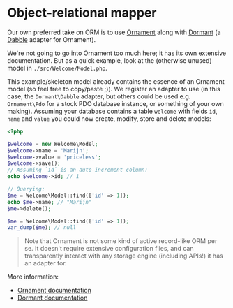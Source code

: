 # Object-relational mapper
Our own preferred take on ORM is to use
[Ornament](http://ornament.monomelodies.nl) along with
[Dormant](http://dormant.monomelodies.nl) (a [Dabble](dabble.md) adapter for
Ornament).

We're not going to go into Ornament too much here; it has its own extensive
documentation. But as a quick example, look at the (otherwise unused) model in
`./src/Welcome/Model.php`.

This example/skeleton model already contains the essence of an Ornament model
(so feel free to copy/paste ;)). We register an adapter to use (in this case,
the `Dormant\Dabble` adapter, but others could be used e.g. `Ornament\Pdo` for
a stock PDO database instance, or something of your own making). Assuming your
database contains a table `welcome` with fields `id`, `name` and `value` you
could now create, modify, store and delete models:

```php
<?php

$welcome = new Welcome\Model;
$welcome->name = 'Marijn';
$welcome->value = 'priceless';
$welcome->save();
// Assuming `id` is an auto-increment column:
echo $welcome->id; // 1

// Querying:
$me = Welcome\Model::find(['id' => 1]);
echo $me->name; // "Marijn"
$me->delete();

$me = Welcome\Model::find(['id' => 1]);
var_dump($me); // null
```

> Note that Ornament is not some kind of active record-like ORM per se. It
> doesn't require extensive configuration files, and can transparently interact
> with any storage engine (including APIs!) it has an adapter for.

More information:

- [Ornament documentation](http://ornament.monomelodies.nl)
- [Dormant documentation](http://dormant.monomelodies.nl)

